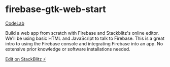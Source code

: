 # firebase-gtk-web-start

[CodeLab](https://google.dev/codelabs/firebase-get-to-know-web?return=/topics/firebase)

Build a web app from scratch with Firebase and Stackblitz's online editor.  We'll be using basic HTML and JavaScript to talk to Firebase.  This is a great intro to using the Firebase console and integrating Firebase into an app. No extensive prior knowledge or software installations needed.

[Edit on StackBlitz ⚡️](https://stackblitz.com/edit/firebase-gtk-web-start-hzusap)